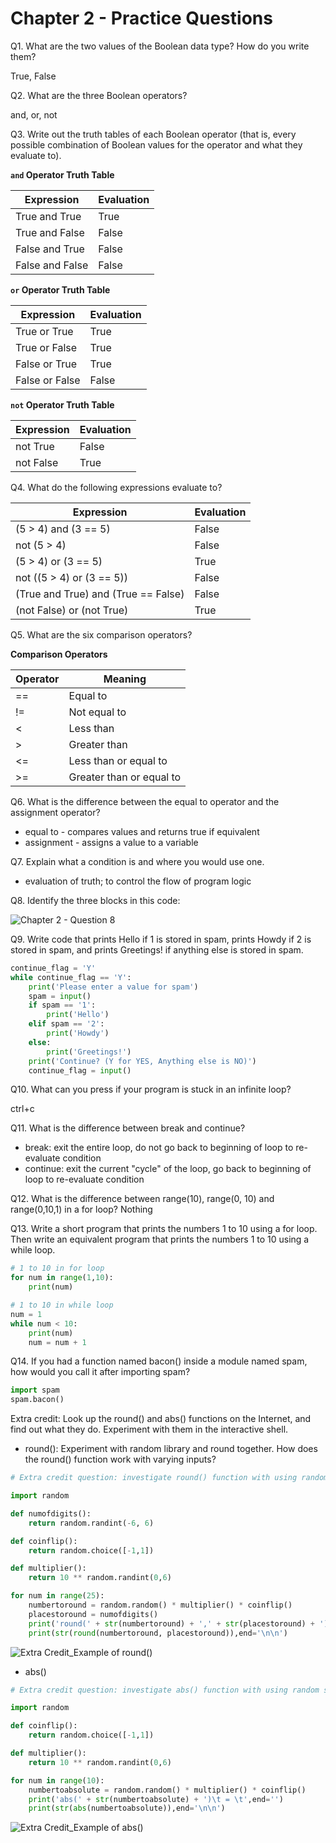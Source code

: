 # Chapter 2 - Practice Questions

Q1. What are the two values of the Boolean data type? How do you write them?

True, False

Q2. What are the three Boolean operators?

and, or, not

Q3. Write out the truth tables of each Boolean operator (that is, every possible combination of Boolean values for the operator and what they evaluate to).

**`and` Operator Truth Table**

Expression|Evaluation
----------|------
True and True|True
True and False|False
False and True|False
False and False|False

**`or` Operator Truth Table**

Expression|Evaluation
----------|------
True or True|True
True or False|True
False or True|True
False or False|False

**`not` Operator Truth Table**

Expression|Evaluation
----------|------
not True|False
not False|True


Q4. What do the following expressions evaluate to?

Expression|Evaluation
----------|------
(5 > 4) and (3 == 5)|False
not (5 > 4)|False
(5 > 4) or (3 == 5)|True
not ((5 > 4) or (3 == 5))|False
(True and True) and (True == False)|False
(not False) or (not True)|True

Q5. What are the six comparison operators?

**Comparison Operators**

Operator | Meaning
---------|---------
\==|Equal to
\!=|Not equal to
\<|Less than
\>|Greater than
\<=|Less than or equal to
\>=|Greater than or equal to

Q6. What is the difference between the equal to operator and the assignment operator?

- equal to - compares values and returns true if equivalent
- assignment - assigns a value to a variable 

Q7. Explain what a condition is and where you would use one.
- evaluation of truth; to control the flow of program logic

Q8. Identify the three blocks in this code:

![Chapter 2 - Question 8](../images/AtBS_Chp2_Question_8_formated.png)

Q9. Write code that prints Hello if 1 is stored in spam, prints Howdy if 2 is stored in spam, and prints Greetings! if anything else is stored in spam.

``` python
continue_flag = 'Y'
while continue_flag == 'Y':
    print('Please enter a value for spam')
    spam = input()
    if spam == '1':
        print('Hello')
    elif spam == '2':
        print('Howdy')
    else:
        print('Greetings!')
    print('Continue? (Y for YES, Anything else is NO)')
    continue_flag = input()
```

Q10. What can you press if your program is stuck in an infinite loop?

ctrl+c

Q11. What is the difference between break and continue?
- break: exit the entire loop, do not go back to beginning of loop to re-evaluate condition
- continue: exit the current "cycle" of the loop, go back to beginning of loop to re-evaluate condition

Q12. What is the difference between range(10), range(0, 10) and range(0,10,1) in a for loop?
Nothing

Q13. Write a short program that prints the numbers 1 to 10 using a for loop. Then write an equivalent program that prints the numbers 1 to 10 using a while loop.

```python
# 1 to 10 in for loop
for num in range(1,10):
    print(num)

# 1 to 10 in while loop
num = 1
while num < 10:
    print(num)
    num = num + 1
```

Q14. If you had a function named bacon() inside a module named spam, how would you call it after importing spam?

```python
import spam
spam.bacon()
```

Extra credit: Look up the round() and abs() functions on the Internet, and find out what they do. Experiment with them in the interactive shell.

- round(): Experiment with random library and round together. How does the round() function work with varying inputs?
```python
# Extra credit question: investigate round() function with using random scenarios and check the result

import random

def numofdigits():
    return random.randint(-6, 6)

def coinflip():
    return random.choice([-1,1])

def multiplier():
    return 10 ** random.randint(0,6)

for num in range(25):
    numbertoround = random.random() * multiplier() * coinflip()
    placestoround = numofdigits()
    print('round(' + str(numbertoround) + ',' + str(placestoround) + ')\t = \t',end='')
    print(str(round(numbertoround, placestoround)),end='\n\n')
```

![Extra Credit_Example of round()](../images/AtBS_Chp2_Extra_Credit_round.png)
- abs()
```python
# Extra credit question: investigate abs() function with using random scenarios and check the result

import random

def coinflip():
    return random.choice([-1,1])

def multiplier():
    return 10 ** random.randint(0,6)

for num in range(10):
    numbertoabsolute = random.random() * multiplier() * coinflip()
    print('abs(' + str(numbertoabsolute) + ')\t = \t',end='')
    print(str(abs(numbertoabsolute)),end='\n\n')
```
![Extra Credit_Example of abs()](../images/AtBS_Chp2_Extra_Credit_abs.png)
